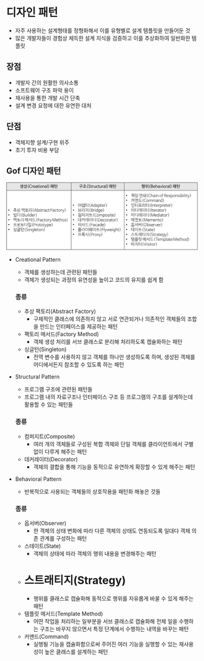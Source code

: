 # 디자인 패턴



- 자주 사용하는 설계형태를 정형화해서 이를 유형별로 설계 템플릿을 만들어둔 것
- 많은 개발자들이 경험상 체득한 설계 지식을 검증하고 이를 추상화하여 일반화한 템플릿

## 장점

- 개발자 간의 원활한 의사소통
- 소프트웨어 구조 파악 용이
- 재사용을 통한 개발 시간 단축
- 설계 변경 요청에 대한 유연한 대처

## 단점

- 객체지향 설계/구현 위주
- 초기 투자 비용 부담

## Gof 디자인 패턴

![./image/pattern.png](./image/pattern.png)

- Creational Pattern
    - 객체를 생성하는데 관련된 패턴들
    - 객체가 생성되는 과정의 유연성을 높이고 코드의 유지를 쉽게 함

    ### 종류

    - 추상 팩토리(Abstract Factory)
        - 구제적인 클래스에 의존하지 않고 서로 연관되거나 의존적인 객체들의 조합을 만드는 인터페이스를 제공하는 패턴
    - 팩토리 메서드(Factory Method)
        - 객체 생성 처리를 서브 클래스로 분리해 처리하도록 캡슐화하는 패턴
    - 싱글턴(Singleton)
        - 전역 변수를 사용하지 않고 객체를 하나만 생성하도록 하며, 생성된 객체를 어디에서든지 참조할 수 있도록 하는 패턴
- Structural Pattern
    - 프로그램 구조에 관련된 패턴들
    - 프로그램 내의 자료구조나 인터페이스 구조 등 프로그램의 구조를 설계하는데 활용할 수 있는 패턴들

    ### 종류

    - 컴퍼지트(Composite)
        - 여러 개의 객체들로 구성된 복합 객체와 단일 객체를 클라이언트에서 구별 없이 다루게 해주는 패턴
    - 데커레이터(Decorator)
        - 객체의 결합을 통해 기능을 동적으로 유연하게 확장할 수 있게 해주는 패턴

- Behavioral Pattern
    - 반복적으로 사용되는 객체들의 상호작용을 패턴화 해놓은 것들

    ### 종류

    - 옵서버(Observer)
        - 한 객체의 상태 변화에 따라 다른 객체의 상태도 연동되도록 일대다 객체 의존 관계를 구성하는 패턴
    - 스테이트(State)
        - 객체의 상태에 따라 객체의 행위 내용을 변경해주는 패턴
    - 스트래티지(Strategy)
      =
        - 행위를 클래스로 캡슐화해 동적으로 행위를 자유롭게 바꿀 수 있게 해주는 패턴
    - 템플릿 메서드(Template Method)
        - 어떤 작업을 처리하는 일부분을 서브 클래스로 캡슐화해 전체 일을 수행하는 구조는 바꾸지 않으면서 특정 단계에서 수행하는 내역을 바꾸는 패턴
    - 커맨드(Command)
        - 실행될 기능을 캡슐화함으로써 주어진 여러 기능을 실행할 수 있는 재사용성이 높은 클래스를 설계하는 패턴
